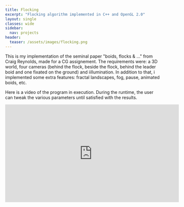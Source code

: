 ```yaml
---
title: Flocking
excerpt: "Flocking algorithm implemented in C++ and OpenGL 2.0"
layout: single
classes: wide
sidebar:
  nav: projects
header:
  teaser: /assets/images/flocking.png
---
```


This is my implementation of the seminal paper  "boids, flocks & ..." from Craig Reynolds, made for a CG assignement. The requirements were: a 3D world, four cameras (behind the flock, beside the flock, behind the leader boid and one fixated on the ground) and iillumination. In addition to that, i implemented some extra features:  fractal landscapes, fog, pause, animated boids, etc.

Here is a video of the program in execution. During the runtime, the user can tweak the various parameters until satisfied with the results.

<iframe iframe width="560" height="315" src="https://www.youtube.com/embed/9_JgACAmQ6A" frameborder="0"></iframe>
